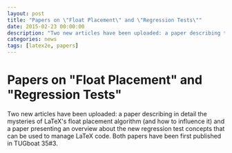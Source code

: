 ```yaml
---
layout: post
title: "Papers on \"Float Placement\" and \"Regression Tests\""
date: 2015-02-23 00:00:00
description: "Two new articles have been uploaded: a paper describing the mysteries of LaTeX's float placement algorithm and a paper about the new regression test."
categories: news
tags: [latex2e, papers]
---
```


# Papers on "Float Placement" and "Regression Tests"

Two new articles have been uploaded: a paper describing in detail the mysteries of LaTeX's float placement algorithm (and how to influence it) and a paper presenting an overview about the new regression test concepts that can be used to manage LaTeX code. Both papers have been first published in TUGboat 35#3.
